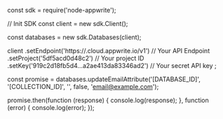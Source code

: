 const sdk = require('node-appwrite');

// Init SDK
const client = new sdk.Client();

const databases = new sdk.Databases(client);

client
    .setEndpoint('https://<REGION>.cloud.appwrite.io/v1') // Your API Endpoint
    .setProject('5df5acd0d48c2') // Your project ID
    .setKey('919c2d18fb5d4...a2ae413da83346ad2') // Your secret API key
;

const promise = databases.updateEmailAttribute('[DATABASE_ID]', '[COLLECTION_ID]', '', false, 'email@example.com');

promise.then(function (response) {
    console.log(response);
}, function (error) {
    console.log(error);
});